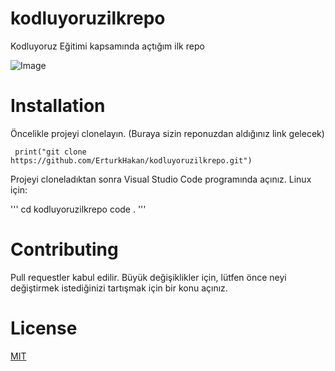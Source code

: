 # kodluyoruzilkrepo
Kodluyoruz Eğitimi kapsamında açtığım ilk repo

![Image](https://i.imgur.com/bZZT7ex.png)

# Installation
Öncelikle projeyi clonelayın. (Buraya sizin reponuzdan aldığınız link gelecek)

```
 print("git clone https://github.com/ErturkHakan/kodluyoruzilkrepo.git") 
```

Projeyi cloneladıktan sonra Visual Studio Code programında açınız.
Linux için:

''' cd kodluyoruzilkrepo
code . '''
# Contributing
Pull requestler kabul edilir. Büyük değişiklikler için, lütfen önce neyi değiştirmek istediğinizi tartışmak için bir konu açınız.
# License
[MIT](https://choosealicense.com/licenses/mit/)